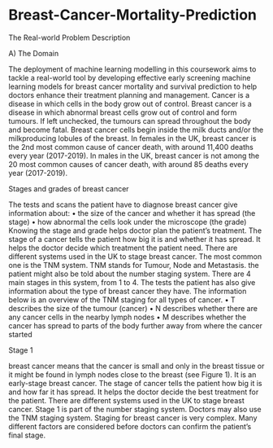 # Breast-Cancer-Mortality-Prediction

The Real-world Problem Description

A) The Domain

The deployment of machine learning modelling in this coursework aims to tackle a real-world tool by
developing effective early screening machine learning models for breast cancer mortality and survival
prediction to help doctors enhance their treatment planning and management.
Cancer is a disease in which cells in the body grow out of control. Breast cancer is a disease in which
abnormal breast cells grow out of control and form tumours. If left unchecked, the tumours can spread
throughout the body and become fatal. Breast cancer cells begin inside the milk ducts and/or the milkproducing lobules of the breast.
In females in the UK, breast cancer is the 2nd most common cause of cancer death, with around 11,400
deaths every year (2017-2019). In males in the UK, breast cancer is not among the 20 most common causes
of cancer death, with around 85 deaths every year (2017-2019).

Stages and grades of breast cancer

The tests and scans the patient have to diagnose breast cancer give information about:
• the size of the cancer and whether it has spread (the stage)
• how abnormal the cells look under the microscope (the grade)
Knowing the stage and grade helps doctor plan the patient’s treatment. The stage of a cancer tells the patient
how big it is and whether it has spread. It helps the doctor decide which treatment the patient need.
There are different systems used in the UK to stage breast cancer. The most common one is the TNM
system. TNM stands for Tumour, Node and Metastasis. the patient might also be told about the number
staging system. There are 4 main stages in this system, from 1 to 4.
The tests the patient has also give information about the type of breast cancer they have.
The information below is an overview of the TNM staging for all types of cancer.
• T describes the size of the tumour (cancer)
• N describes whether there are any cancer cells in the nearby lymph nodes
• M describes whether the cancer has spread to parts of the body further away from where the cancer started

Stage 1 

breast cancer means that the cancer is small and only in the
breast tissue or it might be found in lymph nodes close to the breast
(see Figure 1). It is an early-stage breast cancer.
The stage of cancer tells the patient how big it is and how far it has
spread. It helps the doctor decide the best treatment for the
patient. There are different systems used in the UK to stage breast
cancer. Stage 1 is part of the number staging system. Doctors may also
use the TNM staging system.
Staging for breast cancer is very complex. Many different factors are
considered before doctors can confirm the patient’s final stage.


